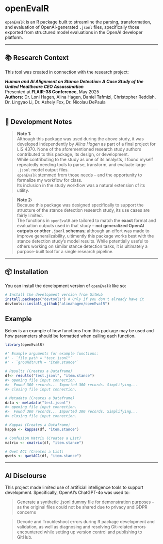 
<!-- README.md is generated from README.Rmd. Please edit that file -->

# openEvalR

<!-- badges: start -->
<!-- badges: end -->

`openEvalR` is an R package built to streamline the parsing,
transformation, and evaluation of OpenAI-generated `.jsonl` files,
specifically those exported from structured model evaluations in the
OpenAI developer platform.

------------------------------------------------------------------------

## 📚 Research Context

This tool was created in connection with the research project:

***Human and AI Alignment on Stance Detection: A Case Study of the
United Healthcare CEO Assassination***  
Presented at **FLAIR-38 Conference**, May 2025  
**Authors:** Dr. Loni Hagen, Alina Hagen, Daniel Tafmizi, Christopher
Reddish, Dr. Lingyao Li, Dr. Ashely Fox, Dr. Nicolau DePaula

------------------------------------------------------------------------

## 📝 Development Notes

> **Note 1:**  
> Although this package was used during the above study, it was
> developed independently by *Alina Hagen* as part of a final project
> for LIS 4370. None of the aforementioned research study authors
> contributed to this package, its design, or development.  
> While contributing to the study as one of its analysts, I found myself
> repeatedly needing tools to parse, transform, and evaluate large
> `.jsonl` model output files.  
> `openEvalR` stemmed from those needs – and the opportunity to
> formalize my workflow for class.  
> Its inclusion in the study workflow was a natural extension of its
> utility.

> **Note 2:**  
> Because this package was designed specifically to support the
> structure of the stance detection research study, its use cases are
> fairly limited.  
> The functions in `openEvalR` are tailored to match the **exact**
> format and evaluation outputs used in that study – **not generalized
> OpenAI outputs or other `.jsonl` schemas**; although an effort was
> made to improve generalizability, ultimently this package works best
> with the stance detection study’s model results. While potentially
> useful to others working on similar stance detection tasks, it is
> ultimately a purpose-built tool for a single research pipeline.

------------------------------------------------------------------------

## 📦 Installation

You can install the development version of `openEvalR` like so:

``` r
# Install the development version from GitHub
install.packages("devtools") # Only if you don't already have it
devtools::install_github("alinahagen/openEvalR")
```

## Example

Below is an example of how functions from this package may be used and
how parameters should be formatted when calling each function.

``` r
library(openEvalR)

#' Example arguments for example functions:
#' - `file_path = "test.jsonl"`
#' - `groundtruth = "item.stance"`

# Results (Creates a Dataframe)
df<- results("test.jsonl", "item.stance")
#> opening file input connection.
#>  Found 300 records... Imported 300 records. Simplifying...
#> closing file input connection.

# Metadata (Creates a Dataframe)
data <- metadata("test.jsonl")
#> opening file input connection.
#>  Found 300 records... Imported 300 records. Simplifying...
#> closing file input connection.

# Kappas (Creates a Dataframe)
kappa <- kappas(df, "item.stance")

# Confusion Matrix (Creates a List)
matrix <- cmatrix(df, "item.stance")

# Qwet AC1 (Creates a List)
qwets <- qwetAC1(df, "item.stance")
```

------------------------------------------------------------------------

## AI Disclourse

This project made limited use of artificial intelligence tools to
support development. Specifically, OpenAI’s ChatGPT-4o was used to:

> Generate a synthetic .jsonl dummy file for demonstration purposes – as
> the original files could not be shared due to privacy and GDPR
> concerns

> Decode and Troubleshoot errors during R package development and
> validation, as well as diagnosing and resolving Git-related errors
> encountered while setting up version control and publishing to GitHub.

